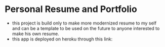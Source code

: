 # Personal Resume and Portfolio
- this project is build only to make more modernized resume to my self and can be a template to be used on the future to anyone interested to make his own resume.
- this app is deployed on heroku through this link:  
